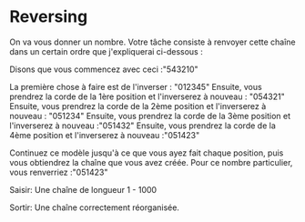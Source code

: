 # Reversing
 
On va vous donner un nombre. Votre tâche consiste à renvoyer cette chaîne dans un certain ordre que j'expliquerai ci-dessous :

Disons que vous commencez avec ceci :"543210"

La première chose à faire est de l'inverser : "012345"
Ensuite, vous prendrez la corde de la 1ère position et l'inverserez à nouveau : "054321"
Ensuite, vous prendrez la corde de la 2ème position et l'inverserez à nouveau : "051234"
Ensuite, vous prendrez la corde de la 3ème position et l'inverserez à nouveau :"051432"
Ensuite, vous prendrez la corde de la 4ème position et l'inverserez à nouveau :"051423"


Continuez ce modèle jusqu'à ce que vous ayez fait chaque position, puis vous obtiendrez la chaîne que vous avez créée. Pour ce nombre particulier, vous renverriez :"051423"

Saisir:
Une chaîne de longueur 1 - 1000

Sortir:
Une chaîne correctement réorganisée.
